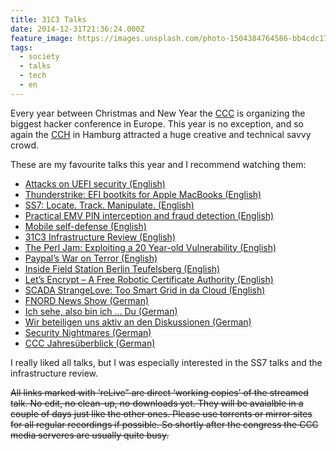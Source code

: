 ```yaml
---
title: 31C3 Talks
date: 2014-12-31T21:36:24.000Z
feature_image: https://images.unsplash.com/photo-1504384764586-bb4cdc1707b0?ixlib=rb-0.3.5&q=80&fm=jpg&crop=entropy&cs=tinysrgb&w=1080&fit=max&ixid=eyJhcHBfaWQiOjExNzczfQ&s=d557e8389d3de84546b2f9a41c7ba456
tags:
  - society
  - talks
  - tech
  - en
---
```


Every year between Christmas and New Year the [CCC](http://www.ccc.de/en/) is organizing the biggest hacker conference in Europe. This year is no exception, and so again the [CCH](http://www.cch.de/en/) in Hamburg attracted a huge creative and technical savvy crowd.

These are my favourite talks this year and I recommend watching them:

* [Attacks on UEFI security (English)](http://media.ccc.de/browse/congress/2014/31c3_-_6129_-_en_-_saal_2_-_201412282030_-_attacks_on_uefi_security_inspired_by_darth_venamis_s_misery_and_speed_racer_-_rafal_wojtczuk_-_corey_kallenberg.html)
* [Thunderstrike: EFI bootkits for Apple MacBooks (English)](http://media.ccc.de/browse/congress/2014/31c3_-_6128_-_en_-_saal_1_-_201412291830_-_thunderstrike_efi_bootkits_for_apple_macbooks_-_trammell_hudson.html)
* [SS7: Locate. Track. Manipulate. (English)](http://media.ccc.de/browse/congress/2014/31c3_-_6249_-_en_-_saal_1_-_201412271715_-_ss7_locate_track_manipulate_-_tobias_engel.html)
* [Practical EMV PIN interception and fraud detection (English)](http://media.ccc.de/browse/congress/2014/31c3_-_6120_-_en_-_saal_1_-_201412271600_-_practical_emv_pin_interception_and_fraud_detection_-_andrea_barisani.html)
* [Mobile self-defense (English)](http://media.ccc.de/browse/congress/2014/31c3_-_6122_-_en_-_saal_1_-_201412271830_-_mobile_self-defense_-_karsten_nohl.html)
* [31C3 Infrastructure Review (English)](http://media.ccc.de/browse/congress/2014/31c3_-_6557_-_en_-_saal_g_-_201412301600_-_31c3_infrastructure_review_-_leon.html)
* [The Perl Jam: Exploiting a 20 Year-old Vulnerability (English)](http://media.ccc.de/browse/congress/2014/31c3_-_6243_-_en_-_saal_1_-_201412292200_-_the_perl_jam_exploiting_a_20_year-old_vulnerability_-_netanel_rubin.html)
* [Paypal’s War on Terror (English)](http://media.ccc.de/browse/congress/2014/31c3_-_6377_-_en_-_saal_1_-_201412301600_-_paypals_war_on_terror_-_the_no_-_absolem.html)
* [Inside Field Station Berlin Teufelsberg (English)](http://media.ccc.de/browse/congress/2014/31c3_-_6585_-_en_-_saal_2_-_201412282145_-_inside_field_station_berlin_teufelsberg_-_bill_scannell.html)
* [Let’s Encrypt – A Free Robotic Certificate Authority (English)](http://media.ccc.de/browse/congress/2014/31c3_-_6397_-_en_-_saal_6_-_201412301400_-_let_s_encrypt_-_seth_schoen.html)
* [SCADA StrangeLove: Too Smart Grid in da Cloud (English)](http://media.ccc.de/browse/congress/2014/31c3_-_6010_-_en_-_saal_1_-_201412271400_-_scada_strangelove_too_smart_grid_in_da_cloud_-_sergey_gordeychik_-_aleksandr_timorin.html)
* [FNORD News Show (German)](http://media.ccc.de/browse/congress/2014/31c3_-_6109_-_de_-_saal_1_-_201412290015_-_fnord_news_show_-_frank_-_fefe.html)
* [Ich sehe, also bin ich … Du (German)](http://media.ccc.de/browse/congress/2014/31c3_-_6450_-_de_-_saal_1_-_201412272030_-_ich_sehe_also_bin_ich_du_-_starbug.html)
* [Wir beteiligen uns aktiv an den Diskussionen (German)](http://media.ccc.de/browse/congress/2014/31c3_-_6264_-_de_-_saal_1_-_201412271245_-_wir_beteiligen_uns_aktiv_an_den_diskussionen_-_martin_haase_maha.html)
* [Security Nightmares (German)](http://media.ccc.de/browse/congress/2014/31c3_-_6572_-_de_-_saal_1_-_201412301715_-_security_nightmares_-_frank_-_ron.html)
* [CCC Jahresüberblick (German)](http://media.ccc.de/browse/congress/2014/31c3_-_6583_-_de_-_saal_1_-_201412291245_-_jahresruckblick_des_ccc_-_frank_rieger_-_erdgeist_-_linus_neumann_-_heckpiet_-_constanze_kurz.html)

I really liked all talks, but I was especially interested in the SS7 talks and the infrastructure review.

~~All links marked with ‘reLive” are direct ‘working copies’ of the streamed talk. No edit, no clean-up, no downloads yet. They will be avaialble in a couple of days just like the other ones. Please use torrents or mirror sites for all regular recordings if possible. So shortly after the congress the CCC media serveres are usually quite busy.~~
